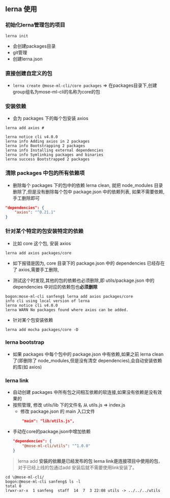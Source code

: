 ## lerna 使用

### 初始化lerna管理包的项目
```
lerna init
```
- 会创建packages目录
- git管理
- 创建lerna.json

### 直接创建自定义的包
- `lerna create @mose-ml-cli/core packages` => 在packages目录下,创建group组名为mose-ml-cli的名称为core的包


### 安装依赖
- 会为 packages 下的每个包安装 axios

```
lerna add axios #
```

```
lerna notice cli v4.0.0
lerna info Adding axios in 2 packages
lerna info Bootstrapping 2 packages
lerna info Installing external dependencies
lerna info Symlinking packages and binaries
lerna success Bootstrapped 2 packages
```

### 清除 packages 中包的所有依赖项

- 删除每个 packages 下的包中的依赖 lerna clean, 就把 node_modules 目录删除了,但是没有删除每个包中 package.json 中的依赖列表, 如果不需要依赖,手工删除即可

```json
"dependencies": {
    "axios": "^0.21.1"
}
```

### 针对某个特定的包安装特定的依赖

- 比如 core 这个包, 安装 axios

```
lerna add axios packages/core
```

- 如下报错是因为, core 目录下的 package.json 中的 dependencies 已经存在了 axios,需要手工删除,

- 测试这个时发现,其他的包的依赖也必须删除,即 utils/package.json 中的 dependencies 中对应的依赖包也**必须删除**

```
bogon:mose-ml-cli sanfeng$ lerna add axios packages/core
info cli using local version of lerna
lerna notice cli v4.0.0
lerna WARN No packages found where axios can be added.
```

- 针对某个包安装依赖
```
lerna add mocha packages/core -D
```

### lerna bootstrap

- 如果 packages 中每个包中的 package.json 中有依赖,如果之前 lerna clean 了(即删除了 node_modules,但是没有清空 dependencies),会自动安装依赖的库(如 axios)

### lerna link

- 自动创建 packages 中所有包之间相互依赖的软连接,如果没有依赖是没有效果的
- 按照管理, 修改 utils/lib 下的文件名 从 utils.js => index.js
  - 修改 package.json 的 main 入口文件
  ```json
      "main": "lib/utils.js",
  ```
- 手动在core的package.json中增加依赖
    ```json
    "dependencies": {
        "@mose-ml-cli/utils": "^1.0.0"
    }
    ```

> lerna add **安装的依赖是已经发布的包**
> **lerna link是连接项目中使用的包**，对于已经上线的包通过add 安装后就不需要使用link安装了。

```
cd \@mose-ml-cli/
bogon:@mose-ml-cli sanfeng$ ls -l
total 0
lrwxr-xr-x  1 sanfeng  staff  14  7  3 22:08 utils -> ../../../utils
```

